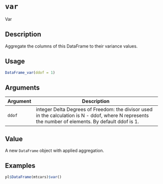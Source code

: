 # `var`

Var

## Description

Aggregate the columns of this DataFrame to their variance values.

## Usage

```r
DataFrame_var(ddof = 1)
```

## Arguments

| Argument | Description                                                                                                                                         | 
| -------- | --------------------------------------------------------------------------------------------------------------------------------------------------- |
| `ddof`         | integer Delta Degrees of Freedom: the divisor used in the calculation is N - ddof, where N represents the number of elements. By default ddof is 1. | 

## Value

A new `DataFrame` object with applied aggregation.

## Examples

```r
pl$DataFrame(mtcars)$var()
```


